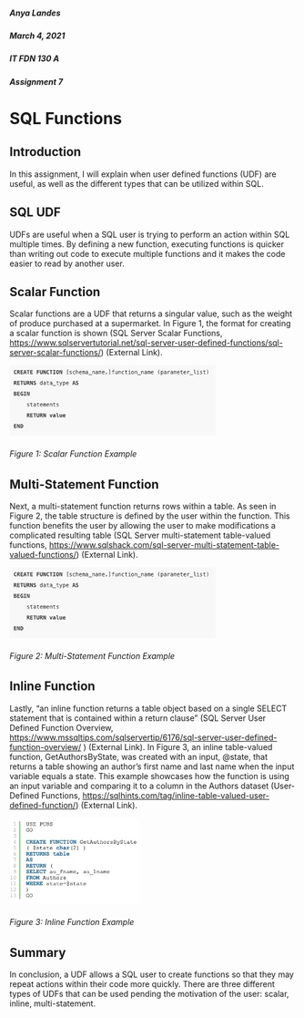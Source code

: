 ##### Anya Landes
##### March 4, 2021
##### IT FDN 130 A
##### Assignment 7

# SQL Functions

## Introduction 

In this assignment, I will explain when user defined functions (UDF) are useful, as well as the different types that can be utilized within SQL. 

## SQL UDF
UDFs are useful when a SQL user is trying to perform an action within SQL multiple times. By defining a new function, executing functions is quicker than writing out code to execute multiple functions and it makes the code easier to read by another user. 

## Scalar Function 
Scalar functions are a UDF that returns a singular value, such as the weight of produce purchased at a supermarket. In Figure 1, the format for creating a scalar function is shown (SQL Server Scalar Functions, https://www.sqlservertutorial.net/sql-server-user-defined-functions/sql-server-scalar-functions/) (External Link). 

![Figure 1](https://github.com/itsanyamarie/DBFoundations-Module07/blob/main/ScalarUDFImage.jpg)

###### Figure 1: Scalar Function Example

## Multi-Statement Function
Next, a multi-statement function returns rows within a table. As seen in Figure 2, the table structure is defined by the user within the function. This function benefits the user by allowing the user to make modifications a complicated resulting table (SQL Server multi-statement table-valued functions, https://www.sqlshack.com/sql-server-multi-statement-table-valued-functions/) (External Link).

![Figure 2](https://github.com/itsanyamarie/DBFoundations-Module07/blob/main/ScalarUDFImage.jpg)

###### Figure 2: Multi-Statement Function Example

## Inline Function 
Lastly, “an inline function returns a table object based on a single SELECT statement that is contained within a return clause” (SQL Server User Defined Function Overview, https://www.mssqltips.com/sqlservertip/6176/sql-server-user-defined-function-overview/ ) (External Link). In Figure 3, an inline table-valued function, GetAuthorsByState, was created with an input, @state, that returns a table showing an author’s first name and last name when the input variable equals a state. This example showcases how the function is using an input variable and comparing it to a column in the Authors dataset (User-Defined Functions, https://sqlhints.com/tag/inline-table-valued-user-defined-function/) (External Link).

![Figure 3](https://github.com/itsanyamarie/DBFoundations-Module07/blob/main/InlineUDF.jpg)

###### Figure 3: Inline Function Example
 
## Summary
In conclusion, a UDF allows a SQL user to create functions so that they may repeat actions within their code more quickly. There are three different types of UDFs that can be used pending the motivation of the user: scalar, inline, multi-statement. 

